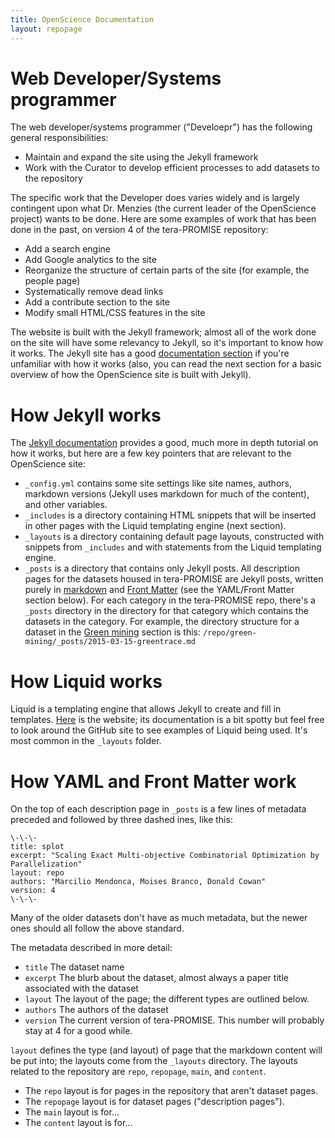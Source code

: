 ```yaml
---
title: OpenScience Documentation
layout: repopage
---
```


# Web Developer/Systems programmer
The web developer/systems programmer ("Develoepr") has the following general responsibilities:
 * Maintain and expand the site using the Jekyll framework
 * Work with the Curator to develop efficient processes to add datasets to the repository

The specific work that the Developer does varies widely and is largely contingent upon what Dr. Menzies (the current leader of the OpenScience project) wants to be done. Here are some examples of work that has been done in the past, on version 4 of the tera-PROMISE repository:

 * Add a search engine
 * Add Google analytics to the site
 * Reorganize the structure of certain parts of the site (for example, the people page)
 * Systematically remove dead links
 * Add a contribute section to the site
 * Modify small HTML/CSS features in the site

The website is built with the Jekyll framework; almost all of the work done on the site will have some relevancy to Jekyll, so it's important to know how it works. The Jekyll site has a good [documentation section](http://jekyllrb.com/docs/home/) if you're unfamiliar with how it works (also, you can read the next section for a basic overview of how the OpenScience site is built with Jekyll).

# How Jekyll works

The [Jekyll documentation](http://jekyllrb.com/docs/home/) provides a good, much more in depth tutorial on how it works, but here are a few key pointers that are relevant to the OpenScience site:
 * ```_config.yml``` contains some site settings like site names, authors, markdown versions (Jekyll uses markdown for much of the content), and other variables.
 * ```_includes``` is a directory containing HTML snippets that will be inserted in other pages with the Liquid templating engine (next section).
 * ```_layouts``` is a directory containing default page layouts, constructed with snippets from ```_includes``` and with statements from the Liquid templating engine.
 * ```_posts``` is a directory that contains only Jekyll posts. All description pages for the datasets housed in tera-PROMISE are Jekyll posts, written purely in [markdown](http://daringfireball.net/projects/markdown/) and [Front Matter](http://jekyllrb.com/docs/frontmatter/) (see the YAML/Front Matter section below). For each category in the tera-PROMISE repo, there's a ```_posts``` directory in the directory for that category which contains the datasets in the category. For example, the directory structure for a dataset in the [Green mining](http://openscience.us/repo/green-mining/) section is this: ```/repo/green-mining/_posts/2015-03-15-greentrace.md```

# How Liquid works

Liquid is a templating engine that allows Jekyll to create and fill in templates. [Here](http://liquidmarkup.org/) is the website; its documentation is a bit spotty but feel free to look around the GitHub site to see examples of Liquid being used. It's most common in the ```_layouts``` folder.

# How YAML and Front Matter work

On the top of each description page in ```_posts``` is a few lines of metadata preceded and followed by three dashed ines, like this:

```
\-\-\-
title: splot
excerpt: "Scaling Exact Multi-objective Combinatorial Optimization by Parallelization"
layout: repo
authors: "Marcilio Mendonca, Moises Branco, Donald Cowan"
version: 4
\-\-\-
```

Many of the older datasets don't have as much metadata, but the newer ones should all follow the above standard.

The metadata described in more detail:
 * ```title``` The dataset name
 * ```excerpt``` The blurb about the dataset, almost always a paper title associated with the dataset
 * ```layout``` The layout of the page; the different types are outlined below.
 * ```authors``` The authors of the dataset
 * ```version``` The current version of tera-PROMISE. This number will probably stay at 4 for a good while.

```layout``` defines the type (and layout) of page that the markdown content will be put into; the layouts come from the ```_layouts``` directory. The layouts related to the repository are ```repo```, ```repopage```, ```main```, and ```content```.
 * The ```repo``` layout is for pages in the repository that aren't dataset pages.
 * The ```repopage``` layout is for dataset pages ("description pages").
 * The ```main``` layout is for...
 * The ```content``` layout is for...




